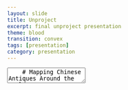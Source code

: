 ```yaml
---
layout: slide
title: Unproject
excerpt: final unproject presentation
theme: blood
transition: convex
tags: [presentation]
category: presentation
---
```

<section data-markdown>
  <textarea data-template>
    # Mapping Chinese Antiques Around the World
    ---
    ## Scope
  </textarea>
</section>

